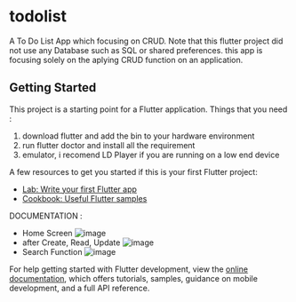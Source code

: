 # todolist
A To Do List App which focusing on CRUD. Note that this flutter project did not use any Database such as SQL or shared preferences. this app is focusing solely on the aplying CRUD function on an application.

## Getting Started

This project is a starting point for a Flutter application.
Things that you need :
1.  download flutter and add the bin to your hardware environment  
2.  run flutter doctor and install all the requirement
3.  emulator, i recomend LD Player if you are running on a low end device
   
A few resources to get you started if this is your first Flutter project:
- [Lab: Write your first Flutter app](https://docs.flutter.dev/get-started/codelab)
- [Cookbook: Useful Flutter samples](https://docs.flutter.dev/cookbook)

DOCUMENTATION :
- Home Screen
![image](https://github.com/user-attachments/assets/bcfa56ce-eb0b-4dd4-968e-8e87de381095)
- after Create, Read, Update
![image](https://github.com/user-attachments/assets/1b4fc49b-fa4c-4e6f-a94d-30f471c08c09)
- Search Function
![image](https://github.com/user-attachments/assets/3e96d835-b1d3-4529-8ad5-5c095d751a96)

For help getting started with Flutter development, view the
[online documentation](https://docs.flutter.dev/), which offers tutorials,
samples, guidance on mobile development, and a full API reference.
